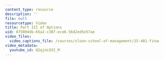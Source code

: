 ```yaml
---
content_type: resource
description: ''
file: null
resourcetype: Video
title: Part III of Options
uid: 875004db-65a2-c307-ece6-56d2ed5e57ae
video_files:
  video_captions_file: /courses/sloan-school-of-management/15-401-finance-theory-i-fall-2008/video-lectures-and-slides/options/part-iii-of-options/Q2qjnLO3I_M.vtt
video_metadata:
  youtube_id: Q2qjnLO3I_M
---
```

